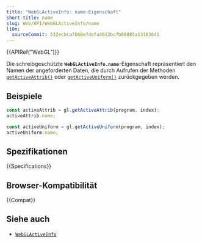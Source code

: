 ```yaml
---
title: "WebGLActiveInfo: name-Eigenschaft"
short-title: name
slug: Web/API/WebGLActiveInfo/name
l10n:
  sourceCommit: 532ecbca7b68e7defa4612bc7b00885a13163641
---
```


{{APIRef("WebGL")}}

Die schreibgeschützte **`WebGLActiveInfo.name`**-Eigenschaft repräsentiert den Namen der angeforderten Daten, die durch Aufrufen der Methoden [`getActiveAttrib()`](/de/docs/Web/API/WebGLRenderingContext/getActiveAttrib) oder [`getActiveUniform()`](/de/docs/Web/API/WebGLRenderingContext/getActiveUniform) zurückgegeben werden.

## Beispiele

```js
const activeAttrib = gl.getActiveAttrib(program, index);
activeAttrib.name;

const activeUniform = gl.getActiveUniform(program, index);
activeUniform.name;
```

## Spezifikationen

{{Specifications}}

## Browser-Kompatibilität

{{Compat}}

## Siehe auch

- [`WebGLActiveInfo`](/de/docs/Web/API/WebGLActiveInfo)
